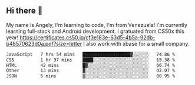 ## Hi there 👋
My name is Angely, I'm learning to code, I'm from Venezuela!
I'm currently learning full-stack and Android development.
I gratuated from CS50x this year! https://certificates.cs50.io/cf3e183e-63d5-4b5a-92db-b48570623d0a.pdf?size=letter
I also work with xbase for a small company.

 <!--START_SECTION:waka-->

```txt
JavaScript   7 hrs 54 mins   ██████████████████▓░░░░░░   74.86 %
CSS          1 hr 37 mins    ████░░░░░░░░░░░░░░░░░░░░░   15.38 %
HTML         42 mins         █▓░░░░░░░░░░░░░░░░░░░░░░░   06.74 %
Other        13 mins         ▓░░░░░░░░░░░░░░░░░░░░░░░░   02.07 %
JSON         5 mins          ▒░░░░░░░░░░░░░░░░░░░░░░░░   00.95 %
```

<!--END_SECTION:waka-->
<!--
**angelycontrerasr/angelycontrerasr** is a ✨ _special_ ✨ repository because its `README.md` (this file) appears on your GitHub profile.

Here are some ideas to get you started:

- 🔭 I’m currently working on ...
- 🌱 I’m currently learning ...
- 👯 I’m looking to collaborate on ...
- 🤔 I’m looking for help with ...
- 💬 Ask me about ...
- 📫 How to reach me: ...
- 😄 Pronouns: ...
- ⚡ Fun fact: ...
-->
